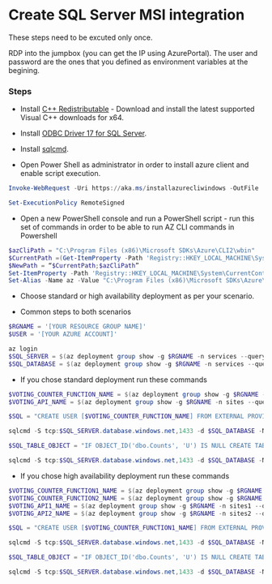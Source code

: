 # Create SQL Server MSI integration

These steps need to be excuted only once.

RDP into the jumpbox (you can get the IP using AzurePortal). The user and password are the ones that you defined as environment variables at the begining.

### Steps

- Install [C++ Redistributable](https://support.microsoft.com/en-us/help/2977003/the-latest-supported-visual-c-download) - Download and install the latest supported Visual C++ downloads for x64.

- Install [ODBC Driver 17 for SQL Server](https://www.microsoft.com/en-us/download/details.aspx?id=56567).

- Install [sqlcmd](https://docs.microsoft.com/en-us/sql/tools/sqlcmd-utility?view=sql-server-ver15#download-the-latest-version-of-sqlcmd-utility).

- Open Power Shell as administrator in order to install azure client and enable script execution.

```powershell
Invoke-WebRequest -Uri https://aka.ms/installazurecliwindows -OutFile .\AzureCLI.msi; Start-Process msiexec.exe -Wait -ArgumentList '/I AzureCLI.msi /quiet'; rm .\AzureCLI.msi

Set-ExecutionPolicy RemoteSigned
```

- Open a new PowerShell console and run a PowerShell script - run this set of commands in order to be able to run AZ CLI commands in Powershell

```powershell
$azCliPath = "C:\Program Files (x86)\Microsoft SDKs\Azure\CLI2\wbin"
$CurrentPath =(Get-ItemProperty -Path 'Registry::HKEY_LOCAL_MACHINE\System\CurrentControlSet\Control\Session Manager\Environment' -Name PATH).path
$NewPath = “$CurrentPath;$azCliPath”
Set-ItemProperty -Path 'Registry::HKEY_LOCAL_MACHINE\System\CurrentControlSet\Control\Session Manager\Environment' -Name PATH -Value $NewPath
Set-Alias -Name az -Value "C:\Program Files (x86)\Microsoft SDKs\Azure\CLI2\wbin\az.cmd"
```

- Choose standard or high availability deployment as per your scenario.

- Common steps to both scenarios

```powershell
$RGNAME = '[YOUR RESOURCE GROUP NAME]'
$USER = '[YOUR AZURE ACCOUNT]'

az login
$SQL_SERVER = $(az deployment group show -g $RGNAME -n services --query properties.outputs.sqlServerName.value -o tsv)
$SQL_DATABASE = $(az deployment group show -g $RGNAME -n services --query properties.outputs.sqlDatabaseName.value -o tsv)
```

- If you chose standard deployment run these commands

```powershell
$VOTING_COUNTER_FUNCTION_NAME = $(az deployment group show -g $RGNAME -n sites --query properties.outputs.votingFunctionName.value -o tsv)
$VOTING_API_NAME = $(az deployment group show -g $RGNAME -n sites --query properties.outputs.votingApiName.value -o tsv)

$SQL = "CREATE USER [$VOTING_COUNTER_FUNCTION_NAME] FROM EXTERNAL PROVIDER;ALTER ROLE db_datareader ADD MEMBER [$VOTING_COUNTER_FUNCTION_NAME];ALTER ROLE db_datawriter ADD MEMBER [$VOTING_COUNTER_FUNCTION_NAME];CREATE USER [$VOTING_API_NAME] FROM EXTERNAL PROVIDER;ALTER ROLE db_datareader ADD MEMBER [$VOTING_API_NAME];ALTER ROLE db_datawriter ADD MEMBER [$VOTING_API_NAME];"

sqlcmd -S tcp:$SQL_SERVER.database.windows.net,1433 -d $SQL_DATABASE -N -l 30 -U $USER -G -Q $SQL

$SQL_TABLE_OBJECT = "IF OBJECT_ID('dbo.Counts', 'U') IS NULL CREATE TABLE Counts(ID INT NOT NULL IDENTITY PRIMARY KEY, Candidate VARCHAR(32) NOT NULL, Count INT);"

sqlcmd -S tcp:$SQL_SERVER.database.windows.net,1433 -d $SQL_DATABASE -N -l 30 -U $USER -G -Q $SQL_TABLE_OBJECT
```

- If you chose high availability deployment run these commands

```powershell
$VOTING_COUNTER_FUNCTION1_NAME = $(az deployment group show -g $RGNAME -n sites1 --query properties.outputs.votingFunctionName.value -o tsv)
$VOTING_COUNTER_FUNCTION2_NAME = $(az deployment group show -g $RGNAME -n sites2 --query properties.outputs.votingFunctionName.value -o tsv)
$VOTING_API1_NAME = $(az deployment group show -g $RGNAME -n sites1 --query properties.outputs.votingApiName.value -o tsv)
$VOTING_API2_NAME = $(az deployment group show -g $RGNAME -n sites2 --query properties.outputs.votingApiName.value -o tsv)

$SQL = "CREATE USER [$VOTING_COUNTER_FUNCTION1_NAME] FROM EXTERNAL PROVIDER;ALTER ROLE db_datareader ADD MEMBER [$VOTING_COUNTER_FUNCTION1_NAME];ALTER ROLE db_datawriter ADD MEMBER [$VOTING_COUNTER_FUNCTION1_NAME];CREATE USER [$VOTING_API1_NAME] FROM EXTERNAL PROVIDER;ALTER ROLE db_datareader ADD MEMBER [$VOTING_API1_NAME];ALTER ROLE db_datawriter ADD MEMBER [$VOTING_API1_NAME];CREATE USER [$VOTING_COUNTER_FUNCTION2_NAME] FROM EXTERNAL PROVIDER;ALTER ROLE db_datareader ADD MEMBER [$VOTING_COUNTER_FUNCTION2_NAME];ALTER ROLE db_datawriter ADD MEMBER [$VOTING_COUNTER_FUNCTION2_NAME];CREATE USER [$VOTING_API2_NAME] FROM EXTERNAL PROVIDER;ALTER ROLE db_datareader ADD MEMBER [$VOTING_API2_NAME];ALTER ROLE db_datawriter ADD MEMBER [$VOTING_API2_NAME];"

sqlcmd -S tcp:$SQL_SERVER.database.windows.net,1433 -d $SQL_DATABASE -N -l 30 -U $USER -G -Q $SQL

$SQL_TABLE_OBJECT = "IF OBJECT_ID('dbo.Counts', 'U') IS NULL CREATE TABLE Counts(ID INT NOT NULL IDENTITY PRIMARY KEY, Candidate VARCHAR(32) NOT NULL, Count INT);"

sqlcmd -S tcp:$SQL_SERVER.database.windows.net,1433 -d $SQL_DATABASE -N -l 30 -U $USER -G -Q $SQL_TABLE_OBJECT
```